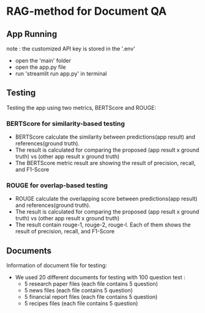 # RAG-method for Document QA 

## **App Running**

note : the customized API key is stored in the '.env' 
- open the 'main' folder
- open the app.py file
- run 'streamlit run app.py' in terminal

## Testing
Testing the app using two metrics, BERTScore and ROUGE:

### **BERTScore for similarity-based testing**
  - BERTScore calculate the similarity between predictions(app result) and references(ground truth).
  - The result is calculated for comparing the proposed (app result x ground truth) vs (other app result x ground truth)
  - The BERTScore metric result are showing the result of precision, recall, and F1-Score

### **ROUGE for overlap-based testing**
  - ROUGE calculate the overlapping score between predictions(app result) and references(ground truth).
  - The result is calculated for comparing the proposed (app result x ground truth) vs (other app result x ground truth)
  - The result contain rouge-1, rouge-2, rouge-l. Each of them shows the result of precision, recall, and F1-Score

## Documents
Information of document file for testing:
- We used 20 different documents for testing with 100 question test :
  - 5 research paper files (each file contains 5 question)
  - 5 news files (each file contains 5 question)
  - 5 financial report files (each file contains 5 question)
  - 5 recipes files (each file contains 5 question)
